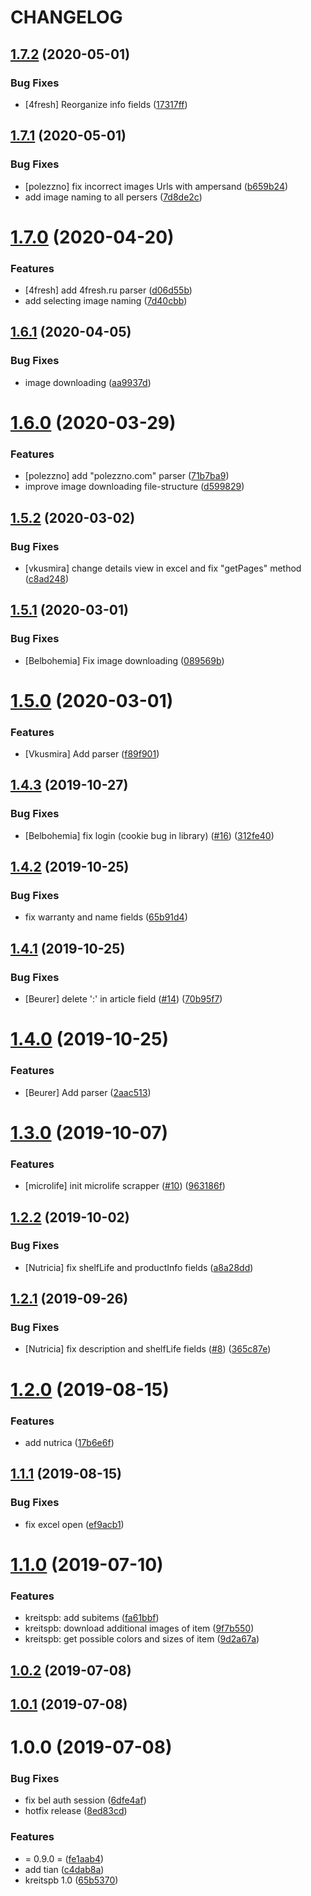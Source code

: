 # CHANGELOG

## [1.7.2](https://github.com/svoboda-rabstvo/WebScraber/compare/v1.7.1...v1.7.2) (2020-05-01)


### Bug Fixes

* [4fresh] Reorganize info fields ([17317ff](https://github.com/svoboda-rabstvo/WebScraber/commit/17317ffb7a9ce2a55f33afac1bfff20424454f93))

## [1.7.1](https://github.com/svoboda-rabstvo/WebScraber/compare/v1.7.0...v1.7.1) (2020-05-01)


### Bug Fixes

* [polezzno] fix incorrect images Urls with ampersand ([b659b24](https://github.com/svoboda-rabstvo/WebScraber/commit/b659b245f128c9569f495ec9283a7a32f6298d4f))
* add image naming to all persers ([7d8de2c](https://github.com/svoboda-rabstvo/WebScraber/commit/7d8de2c0f0c042f1c756c3ef6ba5f2746b7df10b))

# [1.7.0](https://github.com/svoboda-rabstvo/WebScraber/compare/v1.6.1...v1.7.0) (2020-04-20)


### Features

* [4fresh] add 4fresh.ru parser ([d06d55b](https://github.com/svoboda-rabstvo/WebScraber/commit/d06d55be8dfb98abb90059917a795e7bfcaf8ce3))
* add selecting image naming ([7d40cbb](https://github.com/svoboda-rabstvo/WebScraber/commit/7d40cbb2eab7ffb5f6c747e229f64f00abc78bbe))

## [1.6.1](https://github.com/svoboda-rabstvo/WebScraber/compare/v1.6.0...v1.6.1) (2020-04-05)


### Bug Fixes

* image downloading ([aa9937d](https://github.com/svoboda-rabstvo/WebScraber/commit/aa9937de1fc52836a91056ee5948be84fd79178e))

# [1.6.0](https://github.com/svoboda-rabstvo/WebScraber/compare/v1.5.2...v1.6.0) (2020-03-29)


### Features

* [polezzno] add "polezzno.com" parser ([71b7ba9](https://github.com/svoboda-rabstvo/WebScraber/commit/71b7ba9909fb2c8c9637fcf3cd27a23705285b25))
* improve image downloading file-structure ([d599829](https://github.com/svoboda-rabstvo/WebScraber/commit/d5998295b64d0c6c7b6247aa85450089908a58c8))

## [1.5.2](https://github.com/svoboda-rabstvo/WebScraber/compare/v1.5.1...v1.5.2) (2020-03-02)


### Bug Fixes

* [vkusmira] change details view in excel and fix "getPages" method ([c8ad248](https://github.com/svoboda-rabstvo/WebScraber/commit/c8ad2482b437848851d4aa30fc94e76b872d799b))

## [1.5.1](https://github.com/svoboda-rabstvo/WebScraber/compare/v1.5.0...v1.5.1) (2020-03-01)


### Bug Fixes

* [Belbohemia] Fix image downloading ([089569b](https://github.com/svoboda-rabstvo/WebScraber/commit/089569b2b612c8511bf901779f27cd15efc13c11))

# [1.5.0](https://github.com/svoboda-rabstvo/WebScraber/compare/v1.4.3...v1.5.0) (2020-03-01)


### Features

* [Vkusmira] Add parser ([f89f901](https://github.com/svoboda-rabstvo/WebScraber/commit/f89f901dafbcb9e21ffdfbb3f5a75792b60b58f5))

## [1.4.3](https://github.com/svoboda-rabstvo/WebScraber/compare/v1.4.2...v1.4.3) (2019-10-27)


### Bug Fixes

* [Belbohemia] fix login (cookie bug in library) ([#16](https://github.com/svoboda-rabstvo/WebScraber/issues/16)) ([312fe40](https://github.com/svoboda-rabstvo/WebScraber/commit/312fe40))

## [1.4.2](https://github.com/svoboda-rabstvo/WebScraber/compare/v1.4.1...v1.4.2) (2019-10-25)


### Bug Fixes

* fix warranty and name fields ([65b91d4](https://github.com/svoboda-rabstvo/WebScraber/commit/65b91d4))

## [1.4.1](https://github.com/svoboda-rabstvo/WebScraber/compare/v1.4.0...v1.4.1) (2019-10-25)


### Bug Fixes

* [Beurer] delete ':' in article field ([#14](https://github.com/svoboda-rabstvo/WebScraber/issues/14)) ([70b95f7](https://github.com/svoboda-rabstvo/WebScraber/commit/70b95f7))

# [1.4.0](https://github.com/svoboda-rabstvo/WebScraber/compare/v1.3.0...v1.4.0) (2019-10-25)


### Features

* [Beurer] Add parser ([2aac513](https://github.com/svoboda-rabstvo/WebScraber/commit/2aac513))

# [1.3.0](https://github.com/svoboda-rabstvo/WebScraber/compare/v1.2.2...v1.3.0) (2019-10-07)


### Features

* [microlife] init microlife scrapper ([#10](https://github.com/svoboda-rabstvo/WebScraber/issues/10)) ([963186f](https://github.com/svoboda-rabstvo/WebScraber/commit/963186f))

## [1.2.2](https://github.com/svoboda-rabstvo/WebScraber/compare/v1.2.1...v1.2.2) (2019-10-02)


### Bug Fixes

* [Nutricia] fix shelfLife and productInfo fields ([a8a28dd](https://github.com/svoboda-rabstvo/WebScraber/commit/a8a28dd))

## [1.2.1](https://github.com/svoboda-rabstvo/WebScraber/compare/v1.2.0...v1.2.1) (2019-09-26)


### Bug Fixes

* [Nutricia] fix description and shelfLife fields ([#8](https://github.com/svoboda-rabstvo/WebScraber/issues/8)) ([365c87e](https://github.com/svoboda-rabstvo/WebScraber/commit/365c87e))

# [1.2.0](https://github.com/svoboda-rabstvo/WebScraber/compare/v1.1.1...v1.2.0) (2019-08-15)


### Features

* add nutrica ([17b6e6f](https://github.com/svoboda-rabstvo/WebScraber/commit/17b6e6f))

## [1.1.1](https://github.com/svoboda-rabstvo/WebScraber/compare/v1.1.0...v1.1.1) (2019-08-15)


### Bug Fixes

* fix excel open ([ef9acb1](https://github.com/svoboda-rabstvo/WebScraber/commit/ef9acb1))

# [1.1.0](https://github.com/svoboda-rabstvo/WebScraber/compare/v1.0.2...v1.1.0) (2019-07-10)


### Features

* kreitspb: add subitems ([fa61bbf](https://github.com/svoboda-rabstvo/WebScraber/commit/fa61bbf))
* kreitspb: download additional images of item ([9f7b550](https://github.com/svoboda-rabstvo/WebScraber/commit/9f7b550))
* kreitspb: get possible colors and sizes of item ([9d2a67a](https://github.com/svoboda-rabstvo/WebScraber/commit/9d2a67a))

## [1.0.2](https://github.com/svoboda-rabstvo/WebScraber/compare/v1.0.1...v1.0.2) (2019-07-08)

## [1.0.1](https://github.com/svoboda-rabstvo/WebScraber/compare/v1.0.0...v1.0.1) (2019-07-08)

# 1.0.0 (2019-07-08)


### Bug Fixes

* fix bel auth session ([6dfe4af](https://github.com/svoboda-rabstvo/WebScraber/commit/6dfe4af))
* hotfix release ([8ed83cd](https://github.com/svoboda-rabstvo/WebScraber/commit/8ed83cd))


### Features

* = 0.9.0 = ([fe1aab4](https://github.com/svoboda-rabstvo/WebScraber/commit/fe1aab4))
* add tian ([c4dab8a](https://github.com/svoboda-rabstvo/WebScraber/commit/c4dab8a))
* kreitspb 1.0 ([65b5370](https://github.com/svoboda-rabstvo/WebScraber/commit/65b5370))
